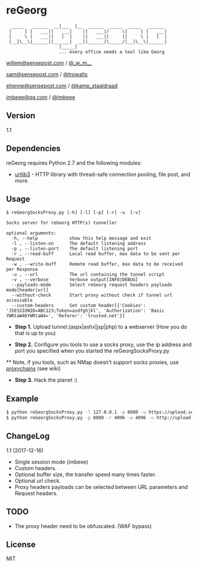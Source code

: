 reGeorg
=========

```                    _____
  _____   ______  __|___  |__  ______  _____  _____   ______
 |     | |   ___||   ___|    ||   ___|/     \|     | |   ___|
 |     \ |   ___||   |  |    ||   ___||     ||     \ |   |  |
 |__|\__\|______||______|  __||______|\_____/|__|\__\|______|
                    |_____|
                    ... every office needs a tool like Georg
```
willem@sensepost.com / [@\_w\_m\_\_]

sam@sensepost.com / [@trowalts]

etienne@sensepost.com / [@kamp_staaldraad]

imbeee@qq.com / [@imbeee]


Version
----

1.1

Dependencies
-----------

reGeorg requires Python 2.7 and the following modules:

* [urllib3] - HTTP library with thread-safe connection pooling, file post, and more.
 

Usage
--------------

```
$ reGeorgSocksProxy.py [-h] [-l] [-p] [-r] -u  [-v]

Socks server for reGeorg HTTP(s) tunneller

optional arguments:
  -h, --help            show this help message and exit
  -l , --listen-on      The default listening address
  -p , --listen-port    The default listening port
  -r , --read-buff      Local read buffer, max data to be sent per Request
  -w , --write-buff     Remote read buffer, max data to be received per Response
  -u , --url            The url containing the tunnel script
  -v , --verbose        Verbose output[INFO|DEBUG]
  --payloads-mode       Select reGeorg request headers payloads mode[header|url]
  --without-check       Start proxy without check if tunnel url accessable
  --custom-headers      Set custom header[{'Cookies': 'JSESSIONID=ABC123;Token=asdfghjkl', 'Authorization': 'Basic YWRtaW46YWRtaW4=', 'Referer': 'trusted.net'}]
```

* **Step 1.**
Upload tunnel.(aspx|ashx|jsp|php) to a webserver (How you do that is up to
you)

* **Step 2.**
Configure you tools to use a socks proxy, use the ip address and port you
specified when
you started the reGeorgSocksProxy.py

** Note, if you tools, such as NMap doesn't support socks proxies, use
[proxychains] (see wiki) 

* **Step 3.** Hack the planet :)


Example
---------

```bash
$ python reGeorgSocksProxy.py -l 127.0.0.1 -p 8080 -u https://upload.sensepost.net:8080/tunnel/tunnel.jsp
$ python reGeorgSocksProxy.py -p 8080 -r 4096 -w 4096 -u http://upload.sensepost.net:8080/tunnel/tunnel.jsp --custom-headers "{'Cookies': 'JSESSIONID=ABC123;Token=asdfghjkl', 'Authorization': 'Basic YWRtaW46YWRtaW4=', 'Referer': 'trusted.net'}"
```

ChangeLog
---------

1.1 (2017-12-16)

* Single session mode (imbeee)
* Custom headers.
* Optional buffer size, the transfer speed many times faster.
* Optional url check.
* Proxy headers payloads can be selected between URL parameters and Request headers.

TODO
---------

* The proxy header need to be obfuscated. (WAF bypass)

License
----

MIT


[@\_w\_m\_\_]:http://twitter.com/_w_m__
[@trowalts]:http://twitter.com/trowalts
[@kamp_staaldraad]:http://twitter.com/kamp_staaldraad
[@imbeee]:https://www.imbeee.com/
[@gorgias]:https://gorgias.me/
[urllib3]:https://pypi.python.org/pypi/urllib3
[proxychains]:http://sourceforge.net/projects/proxychains/
